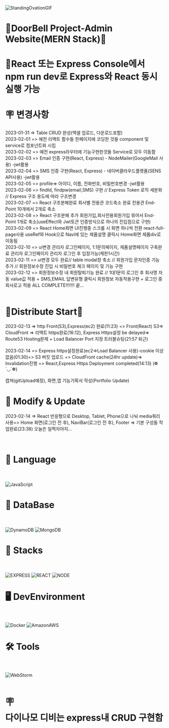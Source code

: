 ![StandingOvationGIF](https://user-images.githubusercontent.com/97998332/212105190-cd648146-d12d-4b26-a4d9-0a6d4c1c3dfd.gif)
<br>

# 🎨DoorBell Project-Admin Website(MERN Stack)🎡

# 💎React 또는 Express Console에서 <br> npm run dev로 Express와 React 동시실행 가능<br>

# 🪧 변경사항<br>
2023-01-31 => Table CRUD 완성(엑셀 업로드, 다운로드포함)<br>
2023-02-01 => 예전 리액트 함수들 한페이지에 코딩한 것들 component 및 service로 컴포넌트화 시킴<br>
2023-02-02 => 예전 express라우터에 기능구현한것들 Service로 모두 이동함<br>
2023-02-03 => Email 인증 구현(React, Express) - NodeMailer(GoogleMail 사용) -jwt활용  <br>
2023-02-04 => SMS 인증 구현(React, Express) - 네이버클라우드플랫폼(SENS API사용) -jwt활용 <br>
2023-02-05 => profile=> 아이디, 이름, 전화번호, 비밀번호변경 -jwt활용 <br>
2023-02-06 => findId, findpw(email,SMS) 구현 // Express Token 로직 세분화 // Express 구조 용도에 따라 구조변경 <br>
2023-02-07 => React 구조분해완료 회사별 전용관 코드축소 완료 전용관 End-Point 10개에서 2개로 축소<br>
2023-02-08 => React 구조분해 추가 회원가입,회사전용회원가입 묶어서 End-Point 1개로 축소(useEffect와 Jwt토큰 인증방식으로 하나의 진입점으로 구현)<br>
2023-02-09 => React Home화면 UI진행중 스크롤 시 화면 하나씩 전환 react-full-page사용 useRef와 Hook으로 Navi에 있는 제품설명 클릭시 Home화면 제품div로 이동됨<br>
2023-02-10 => ui변경 관리자 로그인페이지, 1:1문의페이지, 제품설명페이지 구축완료 관리자 로그인페이지 관리자 로그인 후 입장가능(제한1시간)<br>
2023-02-11 => ui변경 모두 완료//  table modal창 축소 // 회원가입 문자인증 기능 추가 // 회원정보수정 진입 시 비밀번호 체크 페이지 및 기능 구현<br>
2023-02-12 => 회원정보수정 내 회원탈퇴기능 완료 // 1대1문의 로그인 후 회사명 자동 value값 적용 + SMS,EMAIL 답변유형 클릭시 회원정보 자동적용구현 + 로그인 중 회사로고 적용
ALL COMPLETE!!!!!!! 끝...<br><br>

# 🎉Distribute Start🎊<br>
2023-02-13 => http Front(S3),Express(ec2) 완료(11:23) => Front(React) S3=> CloudFront => 리액트 https완료(16:12), Express Https설정 be delayed=> Route53 Hosting문제 + Load Balancer Port 지정 트러블슈팅(21:57 퇴근)<br><br>
2023-02-14 => Express https설정완료(ec2=>Load Balancer 사용)-cookie 이상없음(01:30)=> S3 버킷 업로드 => CloudFront cache(24hr update)=> Invalidation진행 => React,Express Https Deployment completed(14:13) (❁´◡`❁) <br><br>
캡쳐(gitUpload예정), 화면,앱 기능기획서 작성(Portfolio Update)
#
# 🔮 Modify & Update <br>
2023-02-14 => React 반응형으로 Desktop, Tablet, Phone으로 나눠 media쿼리 사용=> Home 화면(로그인 전 후), NaviBar(로그인 전 후), Footer => 기본 구성들 작업완료(23:38)
오늘은 일찍자야지...<br>

<br>



# 📑 Language<br><br>
![JavaScript](https://img.shields.io/badge/javascript-F7DF1E?style=for-the-badge&logo=javascript&logoColor=black)

# 🧬 DataBase<br><br>
![DynamoDB](https://img.shields.io/badge/AmazonDynamoDB-4053D6.svg?style=for-the-badge&logo=AmazonDynamoDB&logoColor=white)
![MongoDB](https://img.shields.io/badge/MongoDB-47A248.svg?style=for-the-badge&logo=MongoDB&logoColor=white)

# 💪 Stacks<br><br>
![EXPRESS](https://img.shields.io/badge/EXPRESS-000000?style=for-the-badge&logo=Express&logoColor=white)
![REACT](https://img.shields.io/badge/react-61DAFB?style=for-the-badge&logo=react&logoColor=white)
![NODE](https://img.shields.io/badge/NODE-339933?style=for-the-badge&logo=Node.js&logoColor=white)

# 🖥️ DevEnvironment<br><br>
![Docker](https://img.shields.io/badge/docker-2496ED?style=for-the-badge&logo=docker&logoColor=white)
![AmazonAWS](https://img.shields.io/badge/AmazonAWS-232F3E?style=for-the-badge&logo=amazonaws&logoColor=white)

# 🛠️ Tools<br><br>
![WebStorm](https://img.shields.io/badge/WebStorm-000000.svg?&style=for-the-badge&logo=WebStorm&logoColor=white)
<br><br>

# 🪧<br>다이나모 디비는 express내 CRUD 구현함<br>

